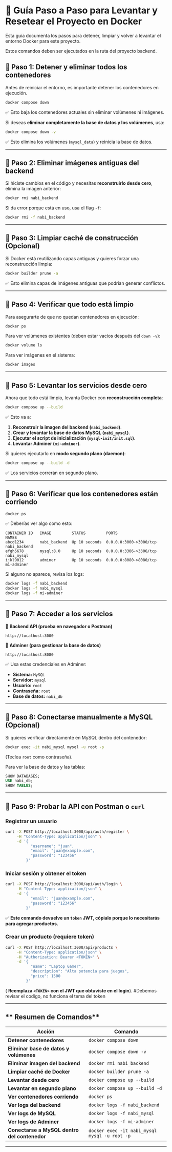 # 📌 Guía Paso a Paso para Levantar y Resetear el Proyecto en Docker

Esta guía documenta los pasos para detener, limpiar y volver a levantar el entorno Docker para este proyecto.

Estos comandos deben ser ejecutados en la ruta del proyecto backend.

## **🔹 Paso 1: Detener y eliminar todos los contenedores**

Antes de reiniciar el entorno, es importante detener los contenedores en ejecución.

```bash
docker compose down
```
✅ Esto baja los contenedores actuales sin eliminar volúmenes ni imágenes.

Si deseas **eliminar completamente la base de datos y los volúmenes**, usa:
```bash
docker compose down -v
```
✅ Esto elimina los volúmenes (`mysql_data`) y reinicia la base de datos.

---

## **🔹 Paso 2: Eliminar imágenes antiguas del backend**

Si hiciste cambios en el código y necesitas **reconstruirlo desde cero**, elimina la imagen anterior:
```bash
docker rmi nabi_backend
```
Si da error porque está en uso, usa el flag `-f`:
```bash
docker rmi -f nabi_backend
```

---

## **🔹 Paso 3: Limpiar caché de construcción** (Opcional)
Si Docker está reutilizando capas antiguas y quieres forzar una reconstrucción limpia:
```bash
docker builder prune -a
```
✅ Esto elimina capas de imágenes antiguas que podrían generar conflictos.

---

## **🔹 Paso 4: Verificar que todo está limpio**
Para asegurarte de que no quedan contenedores en ejecución:
```bash
docker ps
```
Para ver volúmenes existentes (deben estar vacíos después del `down -v`):
```bash
docker volume ls
```
Para ver imágenes en el sistema:
```bash
docker images
```

---

## **🔹 Paso 5: Levantar los servicios desde cero**

Ahora que todo está limpio, levanta Docker con **reconstrucción completa**:
```bash
docker compose up --build
```
✅ Esto va a:
1. **Reconstruir la imagen del backend (`nabi_backend`)**.
2. **Crear y levantar la base de datos MySQL (`nabi_mysql`)**.
3. **Ejecutar el script de inicialización (`mysql-init/init.sql`)**.
4. **Levantar Adminer (`mi-adminer`)**.

Si quieres ejecutarlo en **modo segundo plano (daemon)**:
```bash
docker compose up --build -d
```
✅ Los servicios correrán en segundo plano.

---

## **🔹 Paso 6: Verificar que los contenedores están corriendo**
```bash
docker ps
```
✅ Deberías ver algo como esto:
```
CONTAINER ID   IMAGE         STATUS         PORTS                   NAMES
abcd1234       nabi_backend  Up 10 seconds  0.0.0.0:3000->3000/tcp  nabi_backend
efgh5678       mysql:8.0     Up 10 seconds  0.0.0.0:3306->3306/tcp  nabi_mysql
ijkl9012       adminer       Up 10 seconds  0.0.0.0:8080->8080/tcp  mi-adminer
```
Si alguno no aparece, revisa los logs:
```bash
docker logs -f nabi_backend
docker logs -f nabi_mysql
docker logs -f mi-adminer
```

---

## **🔹 Paso 7: Acceder a los servicios**

🔹 **Backend API (prueba en navegador o Postman)**
```
http://localhost:3000
```

🔹 **Adminer (para gestionar la base de datos)**
```
http://localhost:8080
```
✅ Usa estas credenciales en Adminer:
- **Sistema:** `MySQL`
- **Servidor:** `mysql`
- **Usuario:** `root`
- **Contraseña:** `root`
- **Base de datos:** `nabi_db`

---

## **🔹 Paso 8: Conectarse manualmente a MySQL (Opcional)**
Si quieres verificar directamente en MySQL dentro del contenedor:
```bash
docker exec -it nabi_mysql mysql -u root -p
```
(Teclea `root` como contraseña).

Para ver la base de datos y las tablas:
```sql
SHOW DATABASES;
USE nabi_db;
SHOW TABLES;
```

---

## **🔹 Paso 9: Probar la API con Postman o `curl`**

### **Registrar un usuario**
```bash
curl -X POST http://localhost:3000/api/auth/register \
     -H "Content-Type: application/json" \
     -d '{
           "username": "juan",
           "email": "juan@example.com",
           "password": "123456"
         }'
```

### **Iniciar sesión y obtener el token**
```bash
curl -X POST http://localhost:3000/api/auth/login \
     -H "Content-Type: application/json" \
     -d '{
           "email": "juan@example.com",
           "password": "123456"
         }'
```
✅ **Este comando devuelve un `token` JWT, cópialo porque lo necesitarás para agregar productos.**

### **Crear un producto (requiere token)**
```bash
curl -X POST http://localhost:3000/api/products \
     -H "Content-Type: application/json" \
     -H "Authorization: Bearer <TOKEN>" \
     -d '{
           "name": "Laptop Gamer",
           "description": "Alta potencia para juegos",
           "price": 1500
         }'
```
( **Reemplaza `<TOKEN>` con el JWT que obtuviste en el login**). #Debemos revisar el codigo, no funciona el tema del token

---

## ** Resumen de Comandos**
| Acción | Comando |
|--------|---------|
| **Detener contenedores** | `docker compose down` |
| **Eliminar base de datos y volúmenes** | `docker compose down -v` |
| **Eliminar imagen del backend** | `docker rmi nabi_backend` |
| **Limpiar caché de Docker** | `docker builder prune -a` |
| **Levantar desde cero** | `docker compose up --build` |
| **Levantar en segundo plano** | `docker compose up --build -d` |
| **Ver contenedores corriendo** | `docker ps` |
| **Ver logs del backend** | `docker logs -f nabi_backend` |
| **Ver logs de MySQL** | `docker logs -f nabi_mysql` |
| **Ver logs de Adminer** | `docker logs -f mi-adminer` |
| **Conectarse a MySQL dentro del contenedor** | `docker exec -it nabi_mysql mysql -u root -p` |

---

